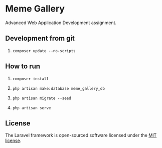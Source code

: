 # Meme Gallery

Advanced Web Application Development assignment.

## Development from git

1. ```composer update --no-scripts```

## How to run

1. ```composer install```

2. ```php artisan make:database meme_gallery_db```

3. ```php artisan migrate --seed```

4. ```php artisan serve```

## License

The Laravel framework is open-sourced software licensed under the [MIT license](https://opensource.org/licenses/MIT).
